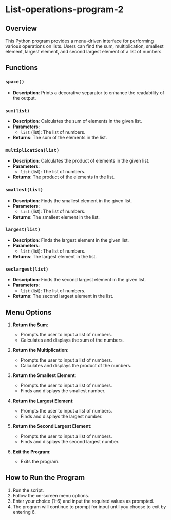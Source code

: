 # List-operations-program-2

## Overview
This Python program provides a menu-driven interface for performing various operations on lists. Users can find the sum, multiplication, smallest element, largest element, and second largest element of a list of numbers.

## Functions

### `space()`
- **Description**: Prints a decorative separator to enhance the readability of the output.

### `sum(list)`
- **Description**: Calculates the sum of elements in the given list.
- **Parameters**:
  - `list` (list): The list of numbers.
- **Returns**: The sum of the elements in the list.

### `multiplication(list)`
- **Description**: Calculates the product of elements in the given list.
- **Parameters**:
  - `list` (list): The list of numbers.
- **Returns**: The product of the elements in the list.

### `smallest(list)`
- **Description**: Finds the smallest element in the given list.
- **Parameters**:
  - `list` (list): The list of numbers.
- **Returns**: The smallest element in the list.

### `largest(list)`
- **Description**: Finds the largest element in the given list.
- **Parameters**:
  - `list` (list): The list of numbers.
- **Returns**: The largest element in the list.

### `seclargest(list)`
- **Description**: Finds the second largest element in the given list.
- **Parameters**:
  - `list` (list): The list of numbers.
- **Returns**: The second largest element in the list.

## Menu Options

1. **Return the Sum**:
   - Prompts the user to input a list of numbers.
   - Calculates and displays the sum of the numbers.

2. **Return the Multiplication**:
   - Prompts the user to input a list of numbers.
   - Calculates and displays the product of the numbers.

3. **Return the Smallest Element**:
   - Prompts the user to input a list of numbers.
   - Finds and displays the smallest number.

4. **Return the Largest Element**:
   - Prompts the user to input a list of numbers.
   - Finds and displays the largest number.

5. **Return the Second Largest Element**:
   - Prompts the user to input a list of numbers.
   - Finds and displays the second largest number.

6. **Exit the Program**:
   - Exits the program.

## How to Run the Program

1. Run the script.
2. Follow the on-screen menu options.
3. Enter your choice (1-6) and input the required values as prompted.
4. The program will continue to prompt for input until you choose to exit by entering 6.
